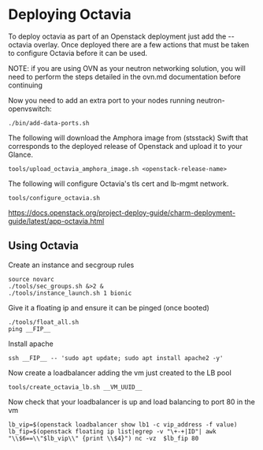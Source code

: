 # Deploying Octavia

To deploy octavia as part of an Openstack deployment just add the --octavia overlay. Once deployed there are a few actions that must be taken to configure Octavia before it can be used.

NOTE: if you are using OVN as your neutron networking solution, you will need to perform the steps detailed in the ovn.md documentation before continuing

Now you need to add an extra port to your nodes running neutron-openvswitch:

```
./bin/add-data-ports.sh
```

The following will download the Amphora image from (stsstack) Swift that corresponds to the deployed release of Openstack and upload it to your Glance.

```
tools/upload_octavia_amphora_image.sh <openstack-release-name>
```

The following will configure Octavia's tls cert and lb-mgmt network.

```
tools/configure_octavia.sh
```

https://docs.openstack.org/project-deploy-guide/charm-deployment-guide/latest/app-octavia.html

## Using Octavia

Create an instance and secgroup rules

```
source novarc
./tools/sec_groups.sh &>2 &
./tools/instance_launch.sh 1 bionic
```

Give it a floating ip and ensure it can be pinged (once booted)
```
./tools/float_all.sh
ping __FIP__
```

Install apache
```
ssh __FIP__ -- 'sudo apt update; sudo apt install apache2 -y'
```

Now create a loadbalancer adding the vm just created to the LB pool
```
tools/create_octavia_lb.sh __VM_UUID__
```

Now check that your loadbalancer is up and load balancing to port 80 in the vm

``
lb_vip=$(openstack loadbalancer show lb1 -c vip_address -f value)
lb_fip=$(openstack floating ip list|egrep -v "\+-+|ID"| awk "\\$6==\\"$lb_vip\\" {print \\$4}")
nc -vz  $lb_fip 80
``

